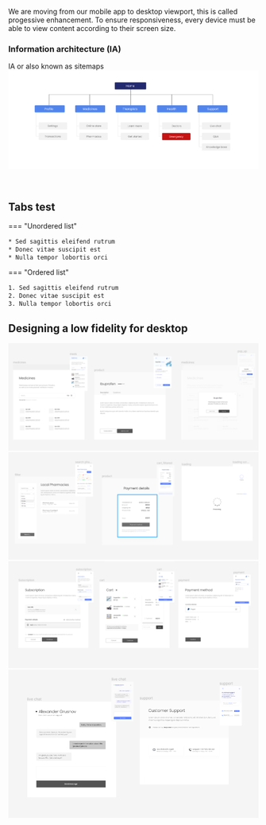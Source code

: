 

We are moving from our mobile app to desktop viewport, this is called progessive enhancement. To ensure responsiveness, every device must be able to view content according to their screen size. 
<br>

### Information architecture (IA) ###

IA or also known as sitemaps 
<img src="https://raw.githubusercontent.com/divstackio/docs-study/main/docs/img/IA.png">

<br>


## Tabs test ##

=== "Unordered list"

    * Sed sagittis eleifend rutrum
    * Donec vitae suscipit est
    * Nulla tempor lobortis orci

=== "Ordered list"

    1. Sed sagittis eleifend rutrum
    2. Donec vitae suscipit est
    3. Nulla tempor lobortis orci
   
 
 ## Designing a low fidelity for desktop ##
 
 <img src="https://raw.githubusercontent.com/divstackio/docs-study/main/docs/img/web01.png">
  <img src="https://raw.githubusercontent.com/divstackio/docs-study/main/docs/img/web02.png">
   <img src="https://raw.githubusercontent.com/divstackio/docs-study/main/docs/img/web03.png">
 <img src="https://raw.githubusercontent.com/divstackio/docs-study/main/docs/img/web04.png">
